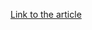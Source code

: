 [Link to the article](https://www.huntress.com/blog/doing-more-with-less-navigating-cybersecurity-challenges-in-healthcare)

